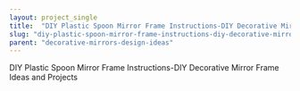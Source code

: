 ```yaml
---
layout: project_single
title:  "DIY Plastic Spoon Mirror Frame Instructions-DIY Decorative Mirror Frame Ideas and Projects"
slug: "diy-plastic-spoon-mirror-frame-instructions-diy-decorative-mirror-frame-ideas-and-projects"
parent: "decorative-mirrors-design-ideas"
---
```

DIY Plastic Spoon Mirror Frame Instructions-DIY Decorative Mirror Frame Ideas and Projects